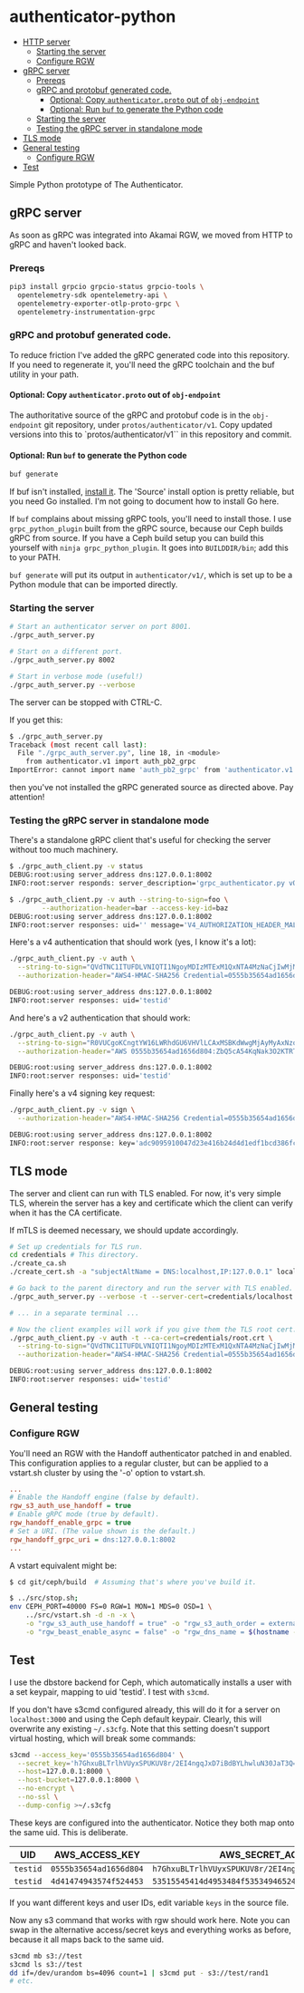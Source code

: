 # authenticator-python

<!-- vscode-markdown-toc -->
* [HTTP server](#HTTPserver)
	* [Starting the server](#Startingtheserver)
	* [Configure RGW](#ConfigureRGW)
* [gRPC server](#gRPCserver)
	* [Prereqs](#Prereqs)
	* [gRPC and protobuf generated code.](#gRPCandprotobufgeneratedcode.)
		* [Optional: Copy `authenticator.proto` out of `obj-endpoint`](#Optional:Copyauthenticator.protooutofobj-endpoint)
		* [Optional: Run `buf` to generate the Python code](#Optional:RunbuftogeneratethePythoncode)
	* [Starting the server](#Startingtheserver-1)
	* [Testing the gRPC server in standalone mode](#TestingthegRPCserverinstandalonemode)
* [TLS mode](#TLSmode)
* [General testing](#Generaltesting)
	* [Configure RGW](#ConfigureRGW-1)
* [Test](#Test)

<!-- vscode-markdown-toc-config
	numbering=false
	autoSave=true
	/vscode-markdown-toc-config -->
<!-- /vscode-markdown-toc -->



Simple Python prototype of The Authenticator.

## <a name='gRPCserver'></a>gRPC server

As soon as gRPC was integrated into Akamai RGW, we moved from HTTP to gRPC and
haven't looked back.

### <a name='Prereqs'></a>Prereqs

```sh
pip3 install grpcio grpcio-status grpcio-tools \
  opentelemetry-sdk opentelemetry-api \
  opentelemetry-exporter-otlp-proto-grpc \
  opentelemetry-instrumentation-grpc

```

### <a name='gRPCandprotobufgeneratedcode.'></a>gRPC and protobuf generated code.

To reduce friction I've added the gRPC generated code into this repository. If
you need to regenerate it, you'll need the gRPC toolchain and the buf utility
in your path.

#### <a name='Optional:Copyauthenticator.protooutofobj-endpoint'></a>Optional: Copy `authenticator.proto` out of `obj-endpoint`

The authoritative source of the gRPC and protobuf code is in the
`obj-endpoint` git repository, under `protos/authenticator/v1`. Copy updated
versions into this to `protos/authenticator/v1`` in this repository and
commit.

#### <a name='Optional:RunbuftogeneratethePythoncode'></a>Optional: Run `buf` to generate the Python code

```sh
buf generate
```

If buf isn't installed, [install it](https://buf.build/docs/installation). The
'Source' install option is pretty reliable, but you need Go installed. I'm not
going to document how to install Go here.

If `buf` complains about missing gRPC tools, you'll need to install those. I
use `grpc_python_plugin` built from the gRPC source, because our Ceph builds
gRPC from source. If you have a Ceph build setup you can build this yourself
with `ninja grpc_python_plugin`. It goes into `BUILDDIR/bin`; add this to
your PATH.

`buf generate` will put its output in `authenticator/v1/`, which is set up to
be a Python module that can be imported directly.

### <a name='Startingtheserver-1'></a>Starting the server

```sh
# Start an authenticator server on port 8001.
./grpc_auth_server.py

# Start on a different port.
./grpc_auth_server.py 8002

# Start in verbose mode (useful!)
./grpc_auth_server.py --verbose
```

The server can be stopped with CTRL-C.

If you get this:

```sh
$ ./grpc_auth_server.py
Traceback (most recent call last):
  File "./grpc_auth_server.py", line 18, in <module>
    from authenticator.v1 import auth_pb2_grpc
ImportError: cannot import name 'auth_pb2_grpc' from 'authenticator.v1' (unknown location)
```

then you've not installed the gRPC generated source as directed above. Pay attention!

### <a name='TestingthegRPCserverinstandalonemode'></a>Testing the gRPC server in standalone mode

There's a standalone gRPC client that's useful for checking the server without
too much machinery.

```sh
$ ./grpc_auth_client.py -v status
DEBUG:root:using server_address dns:127.0.0.1:8002
INFO:root:server responds: server_description='grpc_authenticator.py v0.0.1'

$ ./grpc_auth_client.py -v auth --string-to-sign=foo \
        --authorization-header=bar --access-key-id=baz
DEBUG:root:using server_address dns:127.0.0.1:8002
INFO:root:server responses: uid='' message='V4_AUTHORIZATION_HEADER_MALFORMED' code='400'
```

Here's a v4 authentication that should work (yes, I know it's a lot):

```sh
./grpc_auth_client.py -v auth \
  --string-to-sign="QVdTNC1ITUFDLVNIQTI1NgoyMDIzMTExM1QxNTA4MzNaCjIwMjMxMTEzL3VzLWVhc3QtMS9zMy9hd3M0X3JlcXVlc3QKOTFmM2ZlYmQ1NjFhMTgyNDU1M2RmNTQxMzJiMDVhNGFjZDk2ZDRlOTI4OWE0M2EzMWM5YmY5NWM5M2Q3OTY5Ng==" \
  --authorization-header="AWS4-HMAC-SHA256 Credential=0555b35654ad1656d804/20231113/us-east-1/s3/aws4_request, SignedHeaders=content-md5;host;x-amz-content-sha256;x-amz-date, Signature=2d139a3564b7795d859f5ce788b0d7a0f0c9028c8519b381c9add9a72345aace"

DEBUG:root:using server_address dns:127.0.0.1:8002
INFO:root:server responses: uid='testid'
```

And here's a v2 authentication that should work:

```sh
./grpc_auth_client.py -v auth \
  --string-to-sign="R0VUCgoKCngtYW16LWRhdGU6VHVlLCAxMSBKdWwgMjAyMyAxNzoxMDozOCArMDAwMAovdGVzdC8=" \
  --authorization-header="AWS 0555b35654ad1656d804:ZbQ5cA54KqNak3O2KTRTwX5YzUE="

DEBUG:root:using server_address dns:127.0.0.1:8002
INFO:root:server responses: uid='testid'
```

Finally here's a v4 signing key request:

```sh
./grpc_auth_client.py -v sign \
  --authorization-header="AWS4-HMAC-SHA256 Credential=0555b35654ad1656d804/20231113/us-east-1/s3/aws4_request, SignedHeaders=content-md5;host;x-amz-content-sha256;x-amz-date, Signature=2d139a3564b7795d859f5ce788b0d7a0f0c9028c8519b381c9add9a72345aace"

DEBUG:root:using server_address dns:127.0.0.1:8002
INFO:root:server response: key='adc9095910047d23e416b24d4d1edf1bcd386fcc58d3307a159e8caf2bdb613e'
```

## <a name='TLSmode'></a>TLS mode

The server and client can run with TLS enabled. For now, it's very simple TLS,
wherein the server has a key and certificate which the client can verify when
it has the CA certificate.

If mTLS is deemed necessary, we should update accordingly.

```sh
# Set up credentials for TLS run.
cd credentials # This directory.
./create_ca.sh
./create_cert.sh -a "subjectAltName = DNS:localhost,IP:127.0.0.1" localhost localhost

# Go back to the parent directory and run the server with TLS enabled.
./grpc_auth_server.py --verbose -t --server-cert=credentials/localhost.crt --server-key=credentials/localhost.key

# ... in a separate terminal ...

# Now the client examples will work if you give them the TLS root cert.
./grpc_auth_client.py -v auth -t --ca-cert=credentials/root.crt \
  --string-to-sign="QVdTNC1ITUFDLVNIQTI1NgoyMDIzMTExM1QxNTA4MzNaCjIwMjMxMTEzL3VzLWVhc3QtMS9zMy9hd3M0X3JlcXVlc3QKOTFmM2ZlYmQ1NjFhMTgyNDU1M2RmNTQxMzJiMDVhNGFjZDk2ZDRlOTI4OWE0M2EzMWM5YmY5NWM5M2Q3OTY5Ng==" \
  --authorization-header="AWS4-HMAC-SHA256 Credential=0555b35654ad1656d804/20231113/us-east-1/s3/aws4_request, SignedHeaders=content-md5;host;x-amz-content-sha256;x-amz-date, Signature=2d139a3564b7795d859f5ce788b0d7a0f0c9028c8519b381c9add9a72345aace"

DEBUG:root:using server_address dns:127.0.0.1:8002
INFO:root:server responses: uid='testid'
```

## <a name='Generaltesting'></a>General testing

### <a name='ConfigureRGW-1'></a>Configure RGW

You'll need an RGW with the Handoff authenticator patched in and
enabled. This configuration applies to a regular cluster, but can be applied
to a vstart.sh cluster by using the '-o' option to vstart.sh.

```ini
...
# Enable the Handoff engine (false by default).
rgw_s3_auth_use_handoff = true
# Enable gRPC mode (true by default).
rgw_handoff_enable_grpc = true
# Set a URI. (The value shown is the default.)
rgw_handoff_grpc_uri = dns:127.0.0.1:8002
...
```

A vstart equivalent might be:

```sh
$ cd git/ceph/build  # Assuming that's where you've build it.

$ ../src/stop.sh;
env CEPH_PORT=40000 FS=0 RGW=1 MON=1 MDS=0 OSD=1 \
    ../src/vstart.sh -d -n -x \
    -o "rgw_s3_auth_use_handoff = true" -o "rgw_s3_auth_order = external" \
    -o "rgw_beast_enable_async = false" -o "rgw_dns_name = $(hostname -f)"
```

## <a name='Test'></a>Test

I use the dbstore backend for Ceph, which automatically installs a user with a
set keypair, mapping to uid 'testid'. I test with `s3cmd`.

If you don't have s3cmd configured already, this will do it for a server on
`localhost:3000` and using the Ceph default keypair. Clearly, this will
overwrite any existing `~/.s3cfg`. Note that this setting doesn't support
virtual hosting, which will break some commands:

```sh
s3cmd --access_key='0555b35654ad1656d804' \
  --secret_key='h7GhxuBLTrlhVUyxSPUKUV8r/2EI4ngqJxD7iBdBYLhwluN30JaT3Q==' \
  --host=127.0.0.1:8000 \
  --host-bucket=127.0.0.1:8000 \
  --no-encrypt \
  --no-ssl \
  --dump-config >~/.s3cfg
```

These keys are configured into the authenticator. Notice they both map onto
the same uid. This is deliberate.

| UID | AWS_ACCESS_KEY | AWS_SECRET_ACCESS_KEY |
|---|---|---|
| `testid`| `0555b35654ad1656d804` | `h7GhxuBLTrlhVUyxSPUKUV8r/2EI4ngqJxD7iBdBYLhwluN30JaT3Q==`|
| `testid` | `4d41474943574f524453` | `53515545414d4953484f5353494652414745`|

If you want different keys and user IDs, edit variable `keys` in the source
file.

Now any s3 command that works with rgw should work here. Note you can swap in
the alternative access/secret keys and everything works as before, because it
all maps back to the same uid.

```sh
s3cmd mb s3://test
s3cmd ls s3://test
dd if=/dev/urandom bs=4096 count=1 | s3cmd put - s3://test/rand1
# etc.
```

